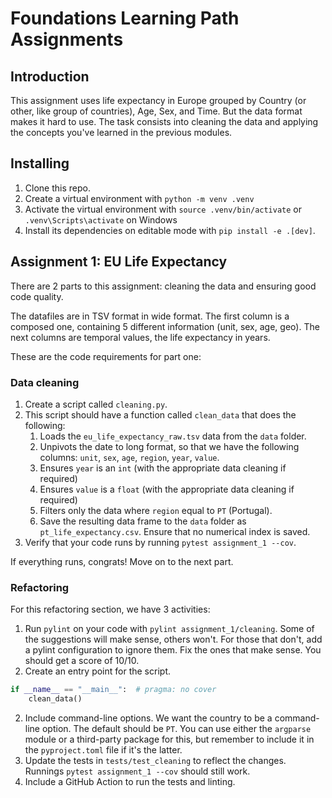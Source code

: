 # Foundations Learning Path Assignments

## Introduction

This assignment uses life expectancy in Europe grouped by Country (or other, like group of countries), Age, Sex, and Time. But the data format makes it hard to use. The task consists into cleaning the data and applying the concepts you've learned in the previous modules.

## Installing

1. Clone this repo.
2. Create a virtual environment with `python -m venv .venv`
3. Activate the virtual environment with `source .venv/bin/activate` or `.venv\Scripts\activate` on Windows
4. Install its dependencies on editable mode with `pip install -e .[dev]`.

## Assignment 1: EU Life Expectancy

There are 2 parts to this assignment: cleaning the data and ensuring good code quality.

The datafiles are in TSV format in wide format. The first column is a composed one, containing 5 different information (unit, sex, age, geo). The next columns are temporal values, the life expectancy in years.

These are the code requirements for part one:

### Data cleaning

1.  Create a script called `cleaning.py`.
2.  This script should have a function called `clean_data` that does the following:
    1.  Loads the `eu_life_expectancy_raw.tsv` data from the `data` folder.
    2.  Unpivots the date to long format, so that we have the following columns: `unit`, `sex`, `age`, `region`, `year`, `value`.
    3.  Ensures `year` is an `int` (with the appropriate data cleaning if required)
    4.  Ensures `value` is a `float` (with the appropriate data cleaning if required)
    5.  Filters only the data where `region` equal to `PT` (Portugal).
    6.  Save the resulting data frame to the `data` folder as `pt_life_expectancy.csv`. Ensure that no numerical index is saved.	
3.  Verify that your code runs by running `pytest assignment_1 --cov`.

If everything runs, congrats! Move on to the next part.

### Refactoring

For this refactoring section, we have 3 activities:

1. Run `pylint` on your code with `pylint assignment_1/cleaning`. Some of the suggestions will make sense, others won't. For those that don't, add a pylint configuration to ignore them. Fix the ones that make sense. You should get a score of 10/10. 
2. Create an entry point for the script.

```python
if __name__ == "__main__":  # pragma: no cover
    clean_data()
```
2. Include command-line options. We want the country to be a command-line option. The default should be `PT`. You can use either the `argparse` module or a third-party package for this, but remember to include it in the `pyproject.toml` file if it's the latter.
3. Update the tests in `tests/test_cleaning` to reflect the changes. Runnings `pytest assignment_1 --cov` should still work.
4.  Include a GitHub Action to run the tests and linting.
